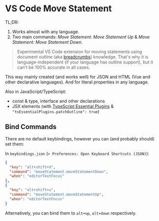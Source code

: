 # VS Code Move Statement

TL;DR:

1. Works almost with any language.
2. Two main commands: *Move Statement: Move Statement Up* & *Move Statement: Move Statement Down*.

> Experimental VS Code extension for moving statements using document outline (aka [breadcrumbs](https://code.visualstudio.com/docs/editor/editingevolved#_breadcrumbs)) knowledge. That's why it is language-independent (if your language has outline support), but it can't be 100% accurate in all cases.

This way mainly created (and works well) for JSON and HTML (Vue and other declarative languages). And for literal properties in any language.

Also in JavaScript/TypeScript:

- const & type, interface and other declarations
- JSX elements (with [TypeScript Essential Plugins](https://marketplace.visualstudio.com/items?itemName=zardoy.ts-essential-plugins) & `"tsEssentialPlugins.patchOutline": true`)

## Bind Commands

There are no default keybindings, however you can (and probably should) set them:

In `keybindings.json` (`> Preferences: Open Keyboard Shortcuts (JSON)`):

```json
{
  "key": "alt+shift+d",
  "command": "moveStatement.moveStatementDown",
  "when": "editorTextFocus"
},
{
  "key": "alt+shift+u",
  "command": "moveStatement.moveStatementUp",
  "when": "editorTextFocus"
}
```

Alternatively, you can bind them to `alt+up`, `alt+down` respectively.
